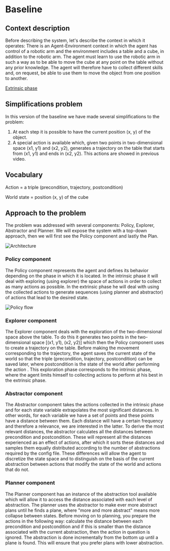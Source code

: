 # Baseline 

## Context description
Before describing the system, let's describe the context in which it operates:
There is an Agent-Environment context in which the agent has control of a robotic arm and the environment includes a table and a cube, in addition to the robotic arm. The agent must learn to use the robotic arm in such a way as to be able to move the cube at any point on the table without any prior knowledge. The agent will therefore have to collect different skills and, on request, be able to use them to move the object from one position to another.

[Extrinsic phase](https://github.com/emilio-cartoni/REAL2020_starter_kit/blob/master/baseline/media/extrinsic_phase_very_little_video.gif)

## Simplifications problem
In this version of the baseline we have made several simplifications to the problem:

 1. At each step it is possible to have the current position (x, y) of the object.
 2. A special action is available which, given two points in two-dimensional space (x1, y1) and (x2, y2), generates a trajectory on the table that starts from (x1, y1) and ends in (x2, y2). This actions are showed in previous video.



## Vocabulary
Action = a triple (precondition, trajectory, postcondition)

World state = position (x, y) of the cube

## Approach to the problem
The problem was addressed with several components: Policy, Explorer, Abstractor and Planner. We will expose the system with a top-down approach, then we will first see the Policy component and lastly the Plan.

![Architecture](https://github.com/emilio-cartoni/REAL2020_starter_kit/blob/master/baseline/media/architecture.svg)

### Policy component
The Policy component represents the agent and defines its behavior depending on the phase in which it is located. In the intrinsic phase it will deal with exploring (using explorer) the space of actions in order to collect as many actions as possible. In the extrinsic phase he will deal with using the collected actions to generate sequences (using planner and abstractor) of actions that lead to the desired state.

![Policy flow](https://github.com/emilio-cartoni/REAL2020_starter_kit/blob/master/baseline/media/class_policy.svg)

### Explorer component
The Explorer component deals with the exploration of the two-dimensional space above the table. To do this it generates two points in the two-dimensional space [(x1, y1), (x2, y2)] which then the Policy component uses to create a trajectory on the table. Before making the movement corresponding to the trajectory, the agent saves the current state of the world so that the triple (precondition, trajectory, postcondition) can be saved later, where postcondition is the state of the world after performing the action . This exploration phase corresponds to the intrinsic phase, where the agent limits himself to collecting actions to perform at his best in the extrinsic phase.

### Abstractor component
The Abstractor component takes the actions collected in the intrinsic phase and for each state variable extrapolates the most significant distances. In other words, for each variable we have a set of points and these points have a distance between them. Each distance will have a certain frequency and therefore a relevance, we are interested in the latter. To derive the most relevant distances, the abstractor calculates all the distances between precondition and postcondition. These will represent all the distances experienced as an effect of actions, after which it sorts these distances and samples them equally distributed according to the number of abstractions required by the config file. These differences will allow the agent to discretize the state space and to distinguish on the basis of the current abstraction between actions that modify the state of the world and actions that do not.

### Planner component
The Planner component has an instance of the abstraction tool available which will allow it to access the distance associated with each level of abstraction. The planner uses the abstractor to make ever more abstract plans until he finds a plane, where "more and more abstract" means more collapse between states. Before moving on to planning, you prepare the actions in the following way: calculate the distance between each precondition and postcondition and if this is smaller than the distance associated with the current abstraction, then the action in question is ignored. The abstraction is done incrementally from the bottom up until a plane is found. This will ensure that you prefer plans with lower abstraction.
